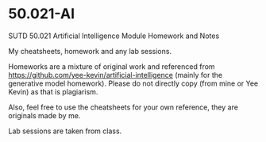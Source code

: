 # 50.021-AI
SUTD 50.021 Artificial Intelligence Module Homework and Notes

My cheatsheets, homework and any lab sessions.

Homeworks are a mixture of original work and referenced from https://github.com/yee-kevin/artificial-intelligence (mainly for the generative model homework). Please do not directly copy (from mine or Yee Kevin) as that is plagiarism.

Also, feel free to use the cheatsheets for your own reference, they are originals made by me.

Lab sessions are taken from class.